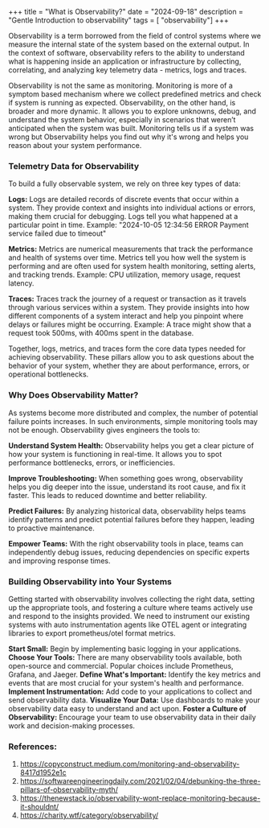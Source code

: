 +++
title = "What is Observability?"
date = "2024-09-18"
description = "Gentle Introduction to observability"
tags = [ "observability"]
+++

Observability is a term borrowed from the field of control systems where we measure the internal state of the system based on the external output. In the context of software, observability refers to the ability to understand what is happening inside an application or infrastructure by collecting, correlating, and analyzing key telemetry data - metrics, logs and traces.

Observability is not the same as monitoring. Monitoring is more of a symptom based mechanism where we collect predefined metrics and check if system is running as expected. Observability, on the other hand, is broader and more dynamic. It allows you to explore unknowns, debug, and understand the system behavior, especially in scenarios that weren’t anticipated when the system was built. Monitoring tells us if a system was wrong but Observability helps you find out why it's wrong and helps you reason about your system performance.


### Telemetry Data for Observability

To build a fully observable system, we rely on three key types of data:

**Logs:** Logs are detailed records of discrete events that occur within a system. They provide context and insights into individual actions or errors, making them crucial for debugging. Logs tell you what happened at a particular point in time.
Example: "2024-10-05 12:34:56 ERROR Payment service failed due to timeout"

**Metrics:** Metrics are numerical measurements that track the performance and health of systems over time. Metrics tell you how well the system is performing and are often used for system health monitoring, setting alerts, and tracking trends.
Example: CPU utilization, memory usage, request latency.

**Traces:** Traces track the journey of a request or transaction as it travels through various services within a system. They provide insights into how different components of a system interact and help you pinpoint where delays or failures might be occurring.
Example: A trace might show that a request took 500ms, with 400ms spent in the database.

Together, logs, metrics, and traces form the core data types needed for achieving observability. These pillars allow you to ask questions about the behavior of your system, whether they are about performance, errors, or operational bottlenecks.

### Why Does Observability Matter?

As systems become more distributed and complex, the number of potential failure points increases. In such environments, simple monitoring tools may not be enough. Observability gives engineers the tools to:

**Understand System Health:** Observability helps you get a clear picture of how your system is functioning in real-time. It allows you to spot performance bottlenecks, errors, or inefficiencies.

**Improve Troubleshooting:** When something goes wrong, observability helps you dig deeper into the issue, understand its root cause, and fix it faster. This leads to reduced downtime and better reliability.

**Predict Failures:** By analyzing historical data, observability helps teams identify patterns and predict potential failures before they happen, leading to proactive maintenance.

**Empower Teams:** With the right observability tools in place, teams can independently debug issues, reducing dependencies on specific experts and improving response times.

### Building Observability into Your Systems
Getting started with observability involves collecting the right data, setting up the appropriate tools, and fostering a culture where teams actively use and respond to the insights provided. We need to instrument our existing systems with auto instrumentation agents like OTEL agent or integrating libraries to export prometheus/otel format metrics. 

**Start Small:** Begin by implementing basic logging in your applications.
**Choose Your Tools:** There are many observability tools available, both open-source and commercial. Popular choices include Prometheus, Grafana, and Jaeger.
**Define What's Important:** Identify the key metrics and events that are most crucial for your system's health and performance.
**Implement Instrumentation:** Add code to your applications to collect and send observability data.
**Visualize Your Data:** Use dashboards to make your observability data easy to understand and act upon.
**Foster a Culture of Observability:** Encourage your team to use observability data in their daily work and decision-making processes.


### References:
1. https://copyconstruct.medium.com/monitoring-and-observability-8417d1952e1c
2. https://softwareengineeringdaily.com/2021/02/04/debunking-the-three-pillars-of-observability-myth/
3. https://thenewstack.io/observability-wont-replace-monitoring-because-it-shouldnt/
4. https://charity.wtf/category/observability/







